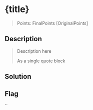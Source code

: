 # {title}

> Points: FinalPoints [OriginalPoints]

## Description

> Description here
> 
> As a single quote block
> 

## Solution

## Flag
``